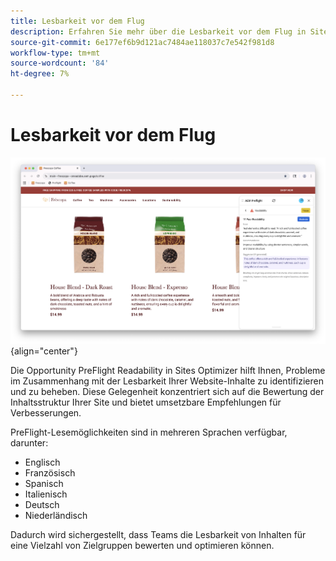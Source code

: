 ```yaml
---
title: Lesbarkeit vor dem Flug
description: Erfahren Sie mehr über die Lesbarkeit vor dem Flug in Sites Optimizer.
source-git-commit: 6e177ef6b9d121ac7484ae118037c7e542f981d8
workflow-type: tm+mt
source-wordcount: '84'
ht-degree: 7%

---
```



# Lesbarkeit vor dem Flug

![PreFlight-Lesbarkeit](./assets/readability/hero.png){align="center"}

Die Opportunity PreFlight Readability in Sites Optimizer hilft Ihnen, Probleme im Zusammenhang mit der Lesbarkeit Ihrer Website-Inhalte zu identifizieren und zu beheben. Diese Gelegenheit konzentriert sich auf die Bewertung der Inhaltsstruktur Ihrer Site und bietet umsetzbare Empfehlungen für Verbesserungen.

PreFlight-Lesemöglichkeiten sind in mehreren Sprachen verfügbar, darunter:

* Englisch
* Französisch
* Spanisch
* Italienisch
* Deutsch
* Niederländisch

Dadurch wird sichergestellt, dass Teams die Lesbarkeit von Inhalten für eine Vielzahl von Zielgruppen bewerten und optimieren können.
